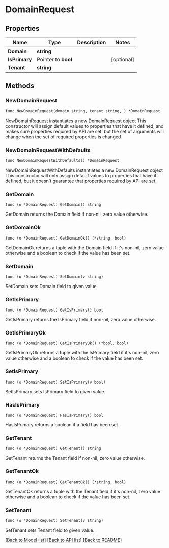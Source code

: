 # DomainRequest

## Properties

Name | Type | Description | Notes
------------ | ------------- | ------------- | -------------
**Domain** | **string** |  | 
**IsPrimary** | Pointer to **bool** |  | [optional] 
**Tenant** | **string** |  | 

## Methods

### NewDomainRequest

`func NewDomainRequest(domain string, tenant string, ) *DomainRequest`

NewDomainRequest instantiates a new DomainRequest object
This constructor will assign default values to properties that have it defined,
and makes sure properties required by API are set, but the set of arguments
will change when the set of required properties is changed

### NewDomainRequestWithDefaults

`func NewDomainRequestWithDefaults() *DomainRequest`

NewDomainRequestWithDefaults instantiates a new DomainRequest object
This constructor will only assign default values to properties that have it defined,
but it doesn't guarantee that properties required by API are set

### GetDomain

`func (o *DomainRequest) GetDomain() string`

GetDomain returns the Domain field if non-nil, zero value otherwise.

### GetDomainOk

`func (o *DomainRequest) GetDomainOk() (*string, bool)`

GetDomainOk returns a tuple with the Domain field if it's non-nil, zero value otherwise
and a boolean to check if the value has been set.

### SetDomain

`func (o *DomainRequest) SetDomain(v string)`

SetDomain sets Domain field to given value.


### GetIsPrimary

`func (o *DomainRequest) GetIsPrimary() bool`

GetIsPrimary returns the IsPrimary field if non-nil, zero value otherwise.

### GetIsPrimaryOk

`func (o *DomainRequest) GetIsPrimaryOk() (*bool, bool)`

GetIsPrimaryOk returns a tuple with the IsPrimary field if it's non-nil, zero value otherwise
and a boolean to check if the value has been set.

### SetIsPrimary

`func (o *DomainRequest) SetIsPrimary(v bool)`

SetIsPrimary sets IsPrimary field to given value.

### HasIsPrimary

`func (o *DomainRequest) HasIsPrimary() bool`

HasIsPrimary returns a boolean if a field has been set.

### GetTenant

`func (o *DomainRequest) GetTenant() string`

GetTenant returns the Tenant field if non-nil, zero value otherwise.

### GetTenantOk

`func (o *DomainRequest) GetTenantOk() (*string, bool)`

GetTenantOk returns a tuple with the Tenant field if it's non-nil, zero value otherwise
and a boolean to check if the value has been set.

### SetTenant

`func (o *DomainRequest) SetTenant(v string)`

SetTenant sets Tenant field to given value.



[[Back to Model list]](../README.md#documentation-for-models) [[Back to API list]](../README.md#documentation-for-api-endpoints) [[Back to README]](../README.md)


